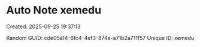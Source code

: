 ﻿# Auto Note xemedu
Created: 2025-09-25 19:37:13

Random GUID: cde05a14-6fc4-4ef3-874e-a71b2a711f57
Unique ID: xemedu
